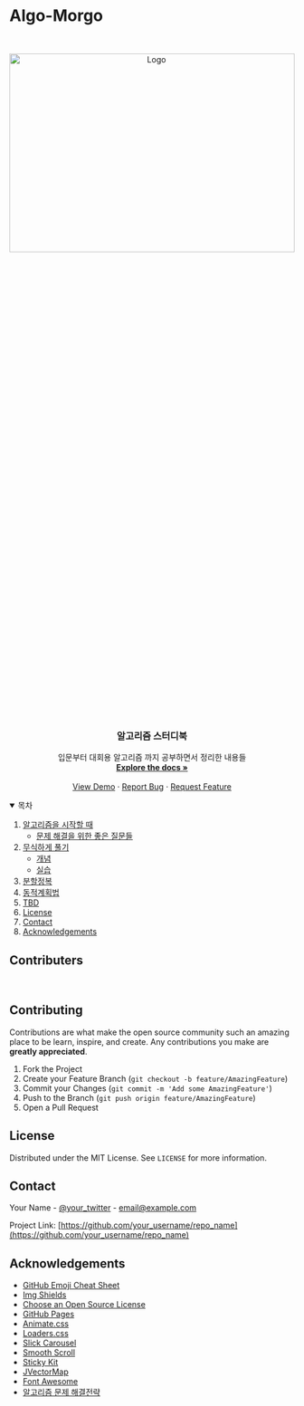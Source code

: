 # Algo-Morgo

<!--
*** Thanks for checking out the Best-README-Template. If you have a suggestion
*** that would make this better, please fork the repo and create a pull request
*** or simply open an issue with the tag "enhancement".
*** Thanks again! Now go create something AMAZING! :D
-->



<!-- PROJECT SHIELDS -->
<!--
*** I'm using markdown "reference style" links for readability.
*** Reference links are enclosed in brackets [ ] instead of parentheses ( ).
*** See the bottom of this document for the declaration of the reference variables
*** for contributors-url, forks-url, etc. This is an optional, concise syntax you may use.
*** https://www.markdownguide.org/basic-syntax/#reference-style-links
-->

<!-- [![Contributors][contributors-shield]][contributors-url]
[![Forks][forks-shield]][forks-url]
[![Stargazers][stars-shield]][stars-url]
[![Issues][issues-shield]][issues-url]
[![MIT License][license-shield]][license-url] -->



<!-- PROJECT LOGO -->
<br />
<p align="center">
  <a href="https://github.com/Gummybearr/Algo-Morgo/#">
    <img src="https://3.bp.blogspot.com/-bsAe5iHfUvw/XMm2l8YCMtI/AAAAAAAAA28/9-Uj-v3GHhIE06c1_HdSEOeXML1byHInACLcBGAs/s1600/what-is-an-algorithm.png" alt="Logo" width="100%" height="30%">
  </a>

  <h3 align="center">알고리즘 스터디북</h3>

  <p align="center">
    입문부터 대회용 알고리즘 까지 공부하면서 정리한 내용들
    <br />
    <a href="https://github.com/Gummybearr/Algo-Morgo/#"><strong>Explore the docs »</strong></a>
    <br />
    <br />
    <a href="https://github.com/Gummybearr/Algo-Morgo/#">View Demo</a>
    ·
    <a href="https://github.com/Gummybearr/Algo-Morgo/#">Report Bug</a>
    ·
    <a href="https://github.com/Gummybearr/Algo-Morgo/#">Request Feature</a>
  </p>
</p>



<!-- TABLE OF CONTENTS -->
<details open="open">
  <summary>목차</summary>
  <ol>
    <li>
      <a href="#about-the-project">알고리즘을 시작할 때</a>
      <ul>
        <li><a href="#built-with">문제 해결을 위한 좋은 질문들</a></li>
      </ul>
    </li>
    <li>
      <a href="#getting-started">무식하게 풀기</a>
      <ul>
        <li><a href="#prerequisites">개념</a></li>
        <li><a href="#installation">실습</a></li>
      </ul>
    </li>
    <li><a href="#usage">분할정복</a></li>
    <li><a href="#roadmap">동적계획법</a></li>
    <li><a href="#contributing">TBD</a></li>
    <li><a href="#license">License</a></li>
    <li><a href="#contact">Contact</a></li>
    <li><a href="#acknowledgements">Acknowledgements</a></li>
  </ol>
</details>



<!-- ABOUT THE PROJECT -->
## Contributers

<br/>



<!-- CONTRIBUTING -->
## Contributing

Contributions are what make the open source community such an amazing place to be learn, inspire, and create. Any contributions you make are **greatly appreciated**.

1. Fork the Project
2. Create your Feature Branch (`git checkout -b feature/AmazingFeature`)
3. Commit your Changes (`git commit -m 'Add some AmazingFeature'`)
4. Push to the Branch (`git push origin feature/AmazingFeature`)
5. Open a Pull Request



<!-- LICENSE -->
## License

Distributed under the MIT License. See `LICENSE` for more information.



<!-- CONTACT -->
## Contact

Your Name - [@your_twitter](https://twitter.com/your_username) - email@example.com

Project Link: [https://github.com/your_username/repo_name](https://github.com/your_username/repo_name)



<!-- ACKNOWLEDGEMENTS -->
## Acknowledgements
* [GitHub Emoji Cheat Sheet](https://www.webpagefx.com/tools/emoji-cheat-sheet)
* [Img Shields](https://shields.io)
* [Choose an Open Source License](https://choosealicense.com)
* [GitHub Pages](https://pages.github.com)
* [Animate.css](https://daneden.github.io/animate.css)
* [Loaders.css](https://connoratherton.com/loaders)
* [Slick Carousel](https://kenwheeler.github.io/slick)
* [Smooth Scroll](https://github.com/cferdinandi/smooth-scroll)
* [Sticky Kit](http://leafo.net/sticky-kit)
* [JVectorMap](http://jvectormap.com)
* [Font Awesome](https://fontawesome.com)
* [알고리즘 문제 해결전략](https://https://book.algospot.com/index.html)





<!-- MARKDOWN LINKS & IMAGES -->
<!-- https://www.markdownguide.org/basic-syntax/#reference-style-links -->
<!-- [contributors-shield]: https://img.shields.io/github/contributors/othneildrew/Best-README-Template.svg?style=for-the-badge
[contributors-url]: https://github.com/othneildrew/Best-README-Template/graphs/contributors
[forks-shield]: https://img.shields.io/github/forks/othneildrew/Best-README-Template.svg?style=for-the-badge
[forks-url]: https://github.com/othneildrew/Best-README-Template/network/members
[stars-shield]: https://img.shields.io/github/stars/othneildrew/Best-README-Template.svg?style=for-the-badge
[stars-url]: https://github.com/othneildrew/Best-README-Template/stargazers
[issues-shield]: https://img.shields.io/github/issues/othneildrew/Best-README-Template.svg?style=for-the-badge
[issues-url]: https://github.com/othneildrew/Best-README-Template/issues
[license-shield]: https://img.shields.io/github/license/othneildrew/Best-README-Template.svg?style=for-the-badge
[license-url]: https://github.com/othneildrew/Best-README-Template/blob/master/LICENSE.txt
[linkedin-shield]: https://img.shields.io/badge/-LinkedIn-black.svg?style=for-the-badge&logo=linkedin&colorB=555
[linkedin-url]: https://linkedin.com/in/othneildrew
[product-screenshot]: images/screenshot.png
 -->

